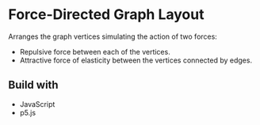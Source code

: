 # Force-Directed Graph Layout

Arranges the graph vertices simulating the action of two forces:

-   Repulsive force between each of the vertices.
-   Attractive force of elasticity between the vertices connected by edges.

## Build with

-   JavaScript
-   p5.js
